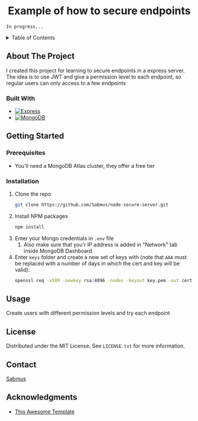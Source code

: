 <div align="center">
  <h1 align="center">Example of how to secure endpoints</h1>
</div>

`In progress...`

<!-- TABLE OF CONTENTS -->
<details>
  <summary>Table of Contents</summary>
  <ol>
    <li>
      <a href="#about-the-project">About The Project</a>
    </li>
    <li>
      <a href="#getting-started">Getting Started</a>
    </li>
    <li><a href="#usage">Usage</a></li>
    <li><a href="#contact">Contact</a></li>
    <li><a href="#acknowledgments">Acknowledgments</a></li>
  </ol>
</details>

<!-- ABOUT THE PROJECT -->

## About The Project

I created this project for learning to secure endpoints in a express server. The idea is to use JWT and give a permission level to each endpoint, so regular users can only access to a few endpoints

### Built With

- [![Express][express.js]][express-url]
- [![MongoDB][mongo.db]][mongo-url]

<!-- GETTING STARTED -->

## Getting Started

### Prerequisites

- You'll need a MongoDB Atlas cluster, they offer a free tier

### Installation

1. Clone the repo
   ```sh
   git clone https://github.com/Sabmus/node-secure-server.git
   ```
2. Install NPM packages
   ```sh
   npm install
   ```
3. Enter your Mongo credentials in `.env` file
   1. Also make sure that you'r IP address is added in "Network" tab inside MongoDB Dashboard
4. Enter `keys` folder and create a new set of keys with (note that `AAA` must be replaced with a number of days in which the cert and key will be valid):
   ```sh
   openssl req -x509 -newkey rsa:4096 -nodes -keyout key.pem -out cert.pem -days AAA
   ```

<!-- USAGE EXAMPLES -->

## Usage

Create users with different permission levels and try each endpoint

<!-- LICENSE -->

## License

Distributed under the MIT License. See `LICENSE.txt` for more information.

<!-- CONTACT -->

## Contact

[Sabmus](https://www.linkedin.com/in/sabmus/)

<!-- ACKNOWLEDGMENTS -->

## Acknowledgments

- [This Awesome Template](https://github.com/othneildrew/Best-README-Template)

<!-- MARKDOWN LINKS & IMAGES -->
<!-- https://www.markdownguide.org/basic-syntax/#reference-style-links -->

[express.js]: https://img.shields.io/badge/Express-express.js-blue
[express-url]: https://expressjs.com/
[mongo.db]: https://img.shields.io/badge/MongoDB-mongoose-blue
[mongo-url]: https://www.mongodb.com/
